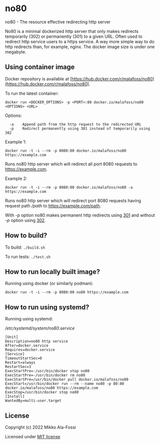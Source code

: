 # no80

no80 - The resource effective redirecting http server

No80 is a minimal dockerized http server that only makes redirects temporarily (302) or permanently (301)
to a given URL. Often used to redirect http service users to a https service. A way more simple way to do
http redirects than, for example, nginx. The docker image size is under one megabyte.

## Using container image

Docker repository is available at [https://hub.docker.com/r/malafoss/no80](https://hub.docker.com/r/malafoss/no80).

To run the latest container:

`docker run <DOCKER_OPTIONS> -p <PORT>:80 docker.io/malafoss/no80 <OPTIONS> <URL>`

Options:
```
  -a    Append path from the http request to the redirected URL
  -p    Redirect permanently using 301 instead of temporarily using 302 
```

Example 1:

`docker run -t -i --rm -p 8080:80 docker.io/malafoss/no80 https://example.com`

Runs no80 http server which will redirect all port 8080 requests to https://example.com.

Example 2:

`docker run -t -i --rm -p 8080:80 docker.io/malafoss/no80 -a https://example.com`

Runs no80 http server which will redirect port 8080 requests having request path _/path_ to https://example.com/path.

With _-p_ option no80 makes permanent http redirects using [301](https://en.wikipedia.org/wiki/HTTP_301) and without _-p_ option using [302](https://en.wikipedia.org/wiki/HTTP_301).

## How to build?

To build: `./build.sh`

To run tests: `./test.sh`

## How to run locally built image?

Running using docker (or similarly podman): 

```docker run -t -i --rm -p 8080:80 no80 https://example.com```

## How to run using systemd?

Running using systemd:

_/etc/systemd/system/no80.service_
```
[Unit]
Description=no80 http service
After=docker.service
Requires=docker.service
[Service]
TimeoutStartSec=0
Restart=always
RestartSec=3
ExecStartPre=-/usr/bin/docker stop no80
ExecStartPre=-/usr/bin/docker rm no80
ExecStartPre=/usr/bin/docker pull docker.io/malafoss/no80
ExecStart=/usr/bin/docker run --rm --name no80 -p 80:80 docker.io/malafoss/no80 https://example.com
ExecStop=/usr/bin/docker stop no80
[Install]
WantedBy=multi-user.target
```

## License

Copyright (c) 2022 Mikko Ala-Fossi

Licensed under [MIT license](LICENSE)
